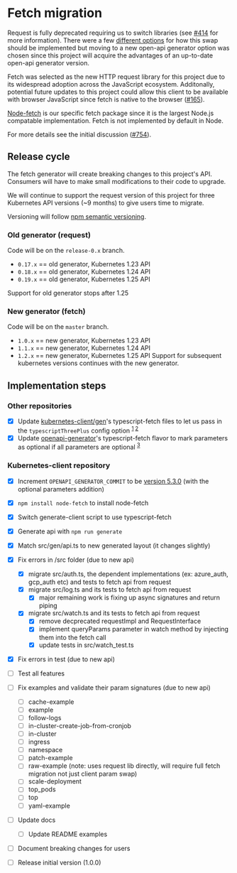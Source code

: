 # Fetch migration

Request is fully deprecated requiring us to switch libraries (see [#414](https://github.com/kubernetes-client/javascript/issues/414) for more information). There were a few [different options](https://github.com/kubernetes-client/javascript/issues/414#issuecomment-978031677) for how this swap should be implemented but moving to a new open-api generator option was chosen since this project will acquire the advantages of an up-to-date open-api generator version.

Fetch was selected as the new HTTP request library for this project due to its widespread adoption across the JavaScript ecosystem. Additonally, potential future updates to this project could allow this client to be available with browser JavaScript since fetch is native to the browser ([#165](https://github.com/kubernetes-client/javascript/issues/165)).

[Node-fetch](https://www.npmjs.com/package/node-fetch) is our specific fetch package since it is the largest Node.js compatable implementation. Fetch is not implemented by default in Node.

For more details see the initial discussion ([#754](https://github.com/kubernetes-client/javascript/issues/754)).

## Release cycle

The fetch generator will create breaking changes to this project's API. Consumers will have to make small modifications to their code to upgrade.

We will continue to support the request version of this project for three Kubernetes API versions (~9 months) to give users time to migrate.

Versioning will follow [npm semantic versioning](https://docs.npmjs.com/about-semantic-versioning).

### Old generator (request)

Code will be on the `release-0.x` branch.

-   `0.17.x` == old generator, Kubernetes 1.23 API
-   `0.18.x` == old generator, Kubernetes 1.24 API
-   `0.19.x` == old generator, Kubernetes 1.25 API

Support for old generator stops after 1.25

### New generator (fetch)

Code will be on the `master` branch.

-   `1.0.x` == new generator, Kubernetes 1.23 API
-   `1.1.x` == new generator, Kubernetes 1.24 API
-   `1.2.x` == new generator, Kubernetes 1.25 API
    Support for subsequent kubernetes versions continues with the new generator.

## Implementation steps

### Other repositories

-   [x] Update [kubernetes-client/gen](https://github.com/kubernetes-client/gen)'s typescript-fetch files to let us pass in the `typescriptThreePlus` config option <sup>[1](https://github.com/OpenAPITools/openapi-generator/issues/9973) [2](https://github.com/OpenAPITools/openapi-generator/issues/3869#issuecomment-584152932)</sub>
-   [x] Update [openapi-generator](https://github.com/OpenAPITools/openapi-generator)'s typescript-fetch flavor to mark parameters as optional if all parameters are optional <sup>[3](https://github.com/OpenAPITools/openapi-generator/issues/6440)</sup>

### Kubernetes-client repository

-   [x] Increment `OPENAPI_GENERATOR_COMMIT` to be [version 5.3.0](https://github.com/OpenAPITools/openapi-generator/releases/tag/v5.3.0) (with the optional parameters addition)
-   [x] `npm install node-fetch` to install node-fetch
-   [x] Switch generate-client script to use typescript-fetch
-   [x] Generate api with `npm run generate`
-   [x] Match src/gen/api.ts to new generated layout (it changes slightly)
-   [x] Fix errors in /src folder (due to new api)
    -   [x] migrate src/auth.ts, the dependent implementations (ex: azure_auth, gcp_auth etc) and tests to fetch api from request
    -   [x] migrate src/log.ts and its tests to fetch api from request
        -  [x] major remaining work is fixing up async signatures and return piping
    -   [x] migrate src/watch.ts and its tests to fetch api from request
        -  [x] remove decprecated requestImpl and RequestInterface
        -  [x] implement queryParams parameter in watch method by injecting them into the fetch call
        -  [x] update tests in src/watch_test.ts
-   [x] Fix errors in test (due to new api)
-   [ ] Test all features
-   [ ] Fix examples and validate their param signatures (due to new api)

    -   [ ] cache-example
    -   [ ] example
    -   [ ] follow-logs
    -   [ ] in-cluster-create-job-from-cronjob
    -   [ ] in-cluster
    -   [ ] ingress
    -   [ ] namespace
    -   [ ] patch-example
    -   [ ] raw-example (note: uses request lib directly, will require full fetch migration not just client param swap)
    -   [ ] scale-deployment
    -   [ ] top_pods
    -   [ ] top
    -   [ ] yaml-example

-   [ ] Update docs
    -   [ ] Update README examples
-   [ ] Document breaking changes for users
-   [ ] Release initial version (1.0.0)
